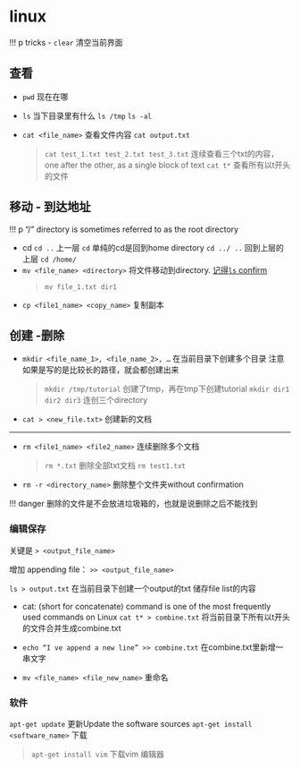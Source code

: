 # linux

!!! p  tricks
    - `clear` 清空当前界面

## 查看

- `pwd` 现在在哪

- `ls` 当下目录里有什么
`ls /tmp`
`ls -al`
- `cat <file_name>` 查看文件内容
`cat output.txt`
    > `cat test_1.txt test_2.txt test_3.txt` 连续查看三个txt的内容，one after the other, as a single block of text
    > `cat t*` 查看所有以t开头的文件

## 移动 - 到达地址

!!! p “/” directory is sometimes referred to as the root directory

- cd
`cd ..` 上一层
`cd` 单纯的cd是回到home directory
`cd ../ ..` 回到上层的上层
`cd /home/`
- `mv <file_name> <directory>` 将文件移动到directory. <u>记得`ls` confirm</u>
    > `mv file_1.txt dir1`
- `cp <file1_name> <copy_name>` 复制副本

## 创建 -删除

- `mkdir <file_name_1>, <file_name_2>, …` 在当前目录下创建多个目录
注意如果是写的是比较长的路径，就会都创建出来
    > `mkdir /tmp/tutorial` 创建了tmp，再在tmp下创建tutorial
    `mkdir dir1 dir2 dir3` 连创三个directory
- `cat > <new_file.txt>` 创建新的文档

---

- `rm <file1_name> <file2_name>` 连续删除多个文档
    > `rm *.txt` 删除全部txt文档
    > `rm test1.txt`
- `rm -r <directory_name>` 删除整个文件夹without confirmation

!!! danger 删除的文件是不会放进垃圾箱的，也就是说删除之后不能找到

### 编辑保存

关键是 `> <output_file_name>`  

增加 appending file： `>> <output_file_name>`

`ls > output.txt` 在当前目录下创建一个output的txt 储存file list的内容

- cat: (short for concatenate) command is one of the most frequently used commands on Linux
`cat t* > combine.txt` 将当前目录下所有以t开头的文件合并生成combine.txt

- `echo “I ve append a new line” >> combine.txt` 在combine.txt里新增一串文字

- `mv <file_name> <file_new_name>` 重命名

### 软件

`apt-get update` 更新Update the software sources
`apt-get install <software_name>` 下载
>`apt-get install vim` 下载vim 编辑器
